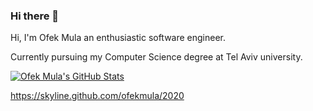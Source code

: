 ### Hi there 👋

Hi, I'm Ofek Mula an enthusiastic software engineer.

Currently pursuing my Computer Science degree at Tel Aviv university.

<a href="https://github.com/OfekMula/ofekMula">
  <img align="center" src="https://github-readme-stats.vercel.app/api?username=ofekMula&show_icons=true&line_height=27&count_private=true&title_color=ffffff&text_color=c9cacc&icon_color=2bbc8a&bg_color=1d1f21" alt="Ofek Mula's GitHub Stats" />
</a>


https://skyline.github.com/ofekmula/2020


<!--
**ofekMula/ofekMula** is a ✨ _special_ ✨ repository because its `README.md` (this file) appears on your GitHub profile.


